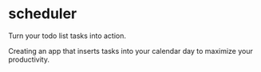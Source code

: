 # scheduler

Turn your todo list tasks into action.

Creating an app that inserts tasks into your calendar day to maximize your productivity.
